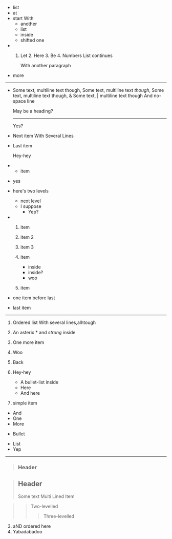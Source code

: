 * list
*  at
* start
     With
    * another
    * list
    * inside
     * shifted one
 *    1. Let
     2. Here
    3. Be
     4. Numbers
          List continues

         With another paragraph
* more

----

  * Some text, multiline text though, Some text, multiline text *though*, Some text, multiline text though, &amp; Some text, &#124; multiline text though
And no-space line

    May be a heading?

    -----

    Yes?

  * Next item
    With
  Several
    Lines

  * Last item

    Hey-hey
 * + item
 * yes
 * here's two levels
    * next level
    * I suppose
        * Yep?
 * 1. item
    2. item 2
    3. item 3

    4. item
        * inside
        * inside?
        * woo
    5. item

 * one item before last

 * last item

----

1. Ordered list
With several lines,alhtough
 1. An asterix * and *strong* inside
 1. One more item

256. Woo
9. Back

12. Hey-hey

    * A bullet-list inside
    * Here
    * And here

 13. simple item

* And
* One
* More
+ Bullet
- List
- Yep

----

> ### Header

> Header
> --------
> Some text
> Multi
    Lined
    Item

>> Two-levelled
>>> Three-levelled

3. aND ordered here
4. Yabadabadoo

